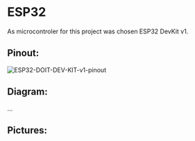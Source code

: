 # ESP32
As microcontroler for this project was chosen ESP32 DevKit v1.

## Pinout:
![ESP32-DOIT-DEV-KIT-v1-pinout](https://github.com/ValasekMaros/DP/assets/108756117/f8833883-6227-47af-a140-44bbe3900a9f)

## Diagram:

...

## Pictures:
